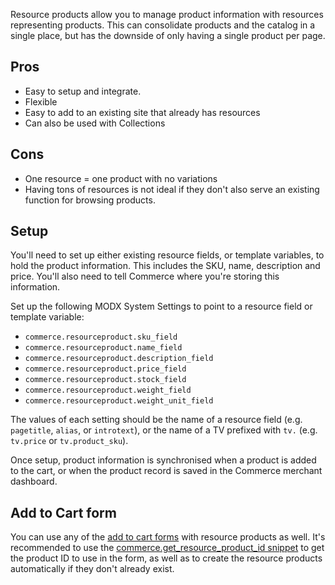 Resource products allow you to manage product information with resources representing products. This can consolidate products and the catalog in a single place, but has the downside of only having a single product per page. 

## Pros 

- Easy to setup and integrate. 
- Flexible 
- Easy to add to an existing site that already has resources
- Can also be used with Collections

## Cons

- One resource = one product with no variations
- Having tons of resources is not ideal if they don't also serve an existing function for browsing products. 

## Setup

You'll need to set up either existing resource fields, or template variables, to hold the product information. This includes the SKU, name, description and price. You'll also need to tell Commerce where you're storing this information. 

Set up the following MODX System Settings to point to a resource field or template variable:

- `commerce.resourceproduct.sku_field`
- `commerce.resourceproduct.name_field`
- `commerce.resourceproduct.description_field`
- `commerce.resourceproduct.price_field`
- `commerce.resourceproduct.stock_field`
- `commerce.resourceproduct.weight_field`
- `commerce.resourceproduct.weight_unit_field`

The values of each setting should be the name of a resource field (e.g. `pagetitle`, `alias`, or `introtext`), or the name of a TV prefixed with `tv.` (e.g. `tv.price` or `tv.product_sku`). 

Once setup, product information is synchronised when a product is added to the cart, or when the product record is saved in the Commerce merchant dashboard.

## Add to Cart form

You can use any of the [add to cart forms](../Product_Catalog/Add_to_Cart_Form) with resource products as well. It's recommended to use the [commerce.get_resource_product_id snippet](../Snippets/get_resource_product_id) to get the product ID to use in the form, as well as to create the resource products automatically if they don't already exist. 
